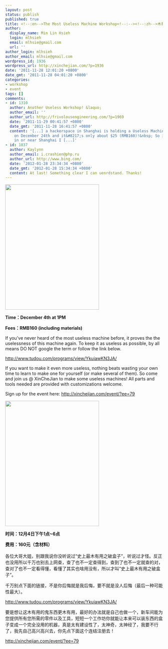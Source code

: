```yaml
---
layout: post
status: publish
published: true
title: <!--:en-->The Most Useless Machine Workshop<!--:--><!--:zh-->木有用之破盒子工作坊<!--:-->
author:
  display_name: Min Lin Hsieh
  login: mlhsieh
  email: mlhsie@gmail.com
  url: ''
author_login: mlhsieh
author_email: mlhsie@gmail.com
wordpress_id: 1936
wordpress_url: http://xinchejian.com/?p=1936
date: '2011-11-28 12:01:20 +0800'
date_gmt: '2011-11-28 04:01:20 +0800'
categories:
- workshop
- event
tags: []
comments:
- id: 1310
  author: Another Useless Workshop! &laquo;
  author_email: ''
  author_url: http://frivolousengineering.com/?p=1969
  date: '2011-11-29 00:41:57 +0800'
  date_gmt: '2011-11-28 16:41:57 +0800'
  content: '[...] a hackerspace in Shanghai is holding a Useless Machine Workshop
    on December 24th and it&#8217;s only about $25 (RMB160)!&nbsp; So if you&#8217;re
    in or near Shanghai I [...]'
- id: 1837
  author: Kaylynn
  author_email: i.crashien@php.ru
  author_url: http://www.bing.com/
  date: '2012-01-28 23:34:34 +0800'
  date_gmt: '2012-01-28 15:34:34 +0800'
  content: At last! Something clear I can uenrdstand. Thanks!
---
```

<p><!--:en-->
<p><img width="300" height="400" src="http://xinchejian.com/wp-content/uploads/2011/11/wpid-IMG_20111106_124310.jpg" alt="" /></p></p>
<p><strong>Time：December 4th at 1PM</strong></p></p>
<p><strong>Fees：RMB160 (including materials) </strong></p></p>
<p>If you've never heard of the most useless machine before, it proves the the uselessness of this machine again. To keep it as useless as possible, by all means DO NOT google the term or follow the link below.</p></p>
<p><a href="http://www.tudou.com/programs/view/YkuiawKN3JA/">http://www.tudou.com/programs/view/YkuiawKN3JA/</a></p></p>
<p>If you want to make it even more useless, nothing beats wasting your own time to learn to make one for yourself (or make several of them). So come and join us @ XinCheJian to make some useless machines! All parts and<br />
tools needed are provided with customizations welcome.</p></p>
<p>Sign up for the event here: <a href="http://xinchejian.com/event/?ee=79">http://xinchejian.com/event/?ee=79</a></p><!--:--><!--:zh-->
<p><img width="300" height="400" src="http://xinchejian.com/wp-content/uploads/2011/11/wpid-IMG_20111106_124310.jpg" alt="" /></p></p>
<p><strong>时间：12月4日下午1点~6点</strong></p></p>
<p><strong>费用：160元（含材料）</strong></br><br />
各位大哥大姐，别跟我说你没听说过&ldquo;史上最木有用之破盒子&rdquo;，听说过才怪。反正也没用所以千万也别去上网查，查了也不一定查得到，查到了也不一定就查的对，查对了也不一定看得懂，看懂了其实也啥用没有，所以才叫&ldquo;史上最木有用之破盒子&rdquo;。</p></p>
<p>千万别点下面的链接，不是你后悔就是我后悔，要不就是没人后悔（最后一种可能性最大）。</p></p>
<p><a href="http://www.tudou.com/programs/view/YkuiawKN3JA/">http://www.tudou.com/programs/view/YkuiawKN3JA/</a></p></p>
<p>要是想让这木有用的鬼东西更木有用，最好的办法就是自己也做一个，新车间能为您提供所有您所需的零件以及工具，短短一个工作坊你就能让本来可以装东西的盒子变成一个完全没用的机器，真是太有建设性了，太神奇，太神经了，我要不行了，我先自己高兴高兴去，你先点下面这个连结注册去！</p></p>
<p><a href="http://xinchejian.com/event/?ee=79">http://xinchejian.com/event/?ee=79</a><!--:--></p>
